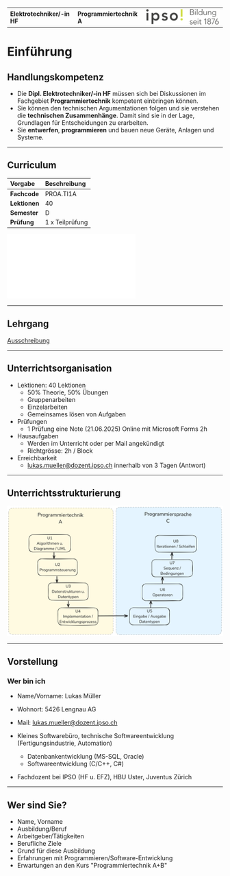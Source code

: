 |                             |                          |                                        |
| --------------------------- | ------------------------ | -------------------------------------- |
| **Elektrotechniker/-in HF** | **Programmiertechnik A** | ![IPSO Logo](./x_gitres/ipso_logo.png) |

# Einführung

## Handlungskompetenz

- Die **Dipl. Elektrotechniker/-in HF** müssen sich bei Diskussionen im Fachgebiet **Programmiertechnik** kompetent
einbringen können.
- Sie können den technischen Argumentationen folgen und sie verstehen die **technischen Zusammenhänge**. Damit sind sie in der Lage, Grundlagen für Entscheidungen zu erarbeiten.
- Sie **entwerfen**, **programmieren** und bauen neue Geräte, Anlagen und Systeme.

---

## Curriculum

| **Vorgabe**   | **Beschreibung** |
| :------------ | :--------------- |
| **Fachcode**  | PROA.TI1A        |
| **Lektionen** | 40               |
| **Semester**  | D                |
| **Prüfung**   | 1 x Teilprüfung  |

![Curriculum](./x_gitres/Programmiertechnik%20A.pdf)

---

## Lehrgang

[Ausschreibung](https://www.ipso.ch/angebote/dipl-elektrotechnikerin-hf?school=ibz)

---

## Unterrichtsorganisation

- Lektionen: 40 Lektionen
  - 50% Theorie, 50% Übungen
  - Gruppenarbeiten
  - Einzelarbeiten
  - Gemeinsames lösen von Aufgaben
- Prüfungen
  - 1 Prüfung eine Note (21.06.2025) Online mit Microsoft Forms 2h
- Hausaufgaben
  - Werden im Unterricht oder per Mail angekündigt
  - Richtgrösse: 2h / Block
- Erreichbarkeit
  - <lukas.mueller@dozent.ipso.ch> innerhalb von 3 Tagen (Antwort)

---

## Unterrichtsstrukturierung

![Unterrichtsstrukturierung](./x_gitres/unit-overview.png)

---

## Vorstellung

### Wer bin ich

- Name/Vorname: Lukas Müller
- Wohnort: 5426 Lengnau AG
- Mail: <lukas.mueller@dozent.ipso.ch>

- Kleines Softwarebüro, technische Softwareentwicklung (Fertigungsindustrie, Automation)
  - Datenbankentwicklung (MS-SQL, Oracle)
  - Softwareentwicklung (C/C++, C#)
- Fachdozent bei IPSO (HF u. EFZ), HBU Uster, Juventus Zürich

---

## Wer sind Sie?

- Name, Vorname
- Ausbildung/Beruf
- Arbeitgeber/Tätigkeiten
- Berufliche Ziele
- Grund für diese Ausbildung
- Erfahrungen mit Programmieren/Software-Entwicklung
- Erwartungen an den Kurs "Programmiertechnik A+B"
